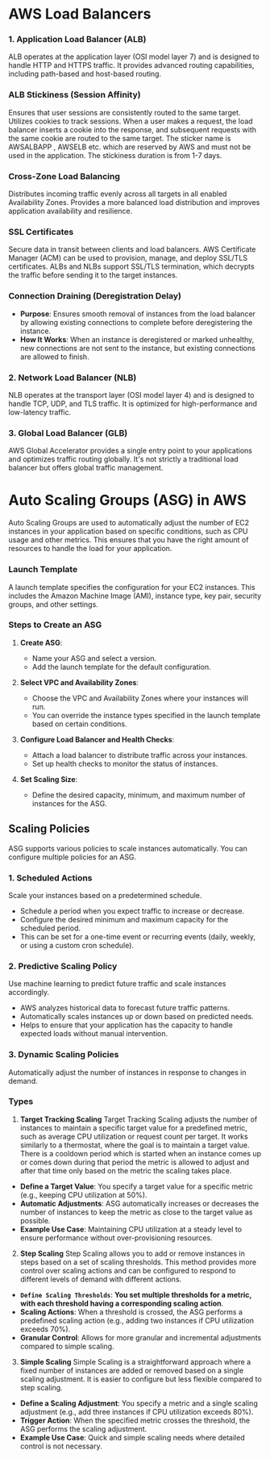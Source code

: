 # AWS Load Balancers

### 1. Application Load Balancer (ALB)
 ALB operates at the application layer (OSI model layer 7) and is designed to handle HTTP and HTTPS traffic. It provides advanced routing capabilities, including path-based and host-based routing.
 
### ALB Stickiness (Session Affinity)
Ensures that user sessions are consistently routed to the same target.
Utilizes cookies to track sessions. When a user makes a request, the load balancer inserts a cookie into the response, and subsequent requests with the same cookie are routed to the same target.
The sticker name is AWSALBAPP , AWSELB etc. which are reserved by AWS and must not be used in the application.
The stickiness duration is from 1-7 days.
### Cross-Zone Load Balancing
Distributes incoming traffic evenly across all targets in all enabled Availability Zones.
Provides a more balanced load distribution and improves application availability and resilience.

### SSL Certificates
 Secure data in transit between clients and load balancers. AWS Certificate Manager (ACM) can be used to provision, manage, and deploy SSL/TLS certificates. ALBs and NLBs support SSL/TLS termination, which decrypts the traffic before sending it to the target instances.

### Connection Draining (Deregistration Delay)
- **Purpose**: Ensures smooth removal of instances from the load balancer by allowing existing connections to complete before deregistering the instance.
- **How It Works**: When an instance is deregistered or marked unhealthy, new connections are not sent to the instance, but existing connections are allowed to finish.
### 2. Network Load Balancer (NLB)
 NLB operates at the transport layer (OSI model layer 4) and is designed to handle TCP, UDP, and TLS traffic. It is optimized for high-performance and low-latency traffic.
### 3. Global Load Balancer (GLB)
 AWS Global Accelerator provides a single entry point to your applications and optimizes traffic routing globally. It's not strictly a traditional load balancer but offers global traffic management.


# Auto Scaling Groups (ASG) in AWS

Auto Scaling Groups are used to automatically adjust the number of EC2 instances in your application based on specific conditions, such as CPU usage and other metrics. This ensures that you have the right amount of resources to handle the load for your application.

### Launch Template
A launch template specifies the configuration for your EC2 instances. This includes the Amazon Machine Image (AMI), instance type, key pair, security groups, and other settings.

### Steps to Create an ASG

1. **Create ASG**: 
   - Name your ASG and select a version.
   - Add the launch template for the default configuration.

2. **Select VPC and Availability Zones**:
   - Choose the VPC and Availability Zones where your instances will run.
   - You can override the instance types specified in the launch template based on certain conditions.

3. **Configure Load Balancer and Health Checks**:
   - Attach a load balancer to distribute traffic across your instances.
   - Set up health checks to monitor the status of instances.

4. **Set Scaling Size**:
   - Define the desired capacity, minimum, and maximum number of instances for the ASG.

## Scaling Policies

ASG supports various policies to scale instances automatically. You can configure multiple policies for an ASG.

### 1. Scheduled Actions
Scale your instances based on a predetermined schedule.
  - Schedule a period when you expect traffic to increase or decrease.
  - Configure the desired minimum and maximum capacity for the scheduled period.
  - This can be set for a one-time event or recurring events (daily, weekly, or using a custom cron schedule).

### 2. Predictive Scaling Policy
Use machine learning to predict future traffic and scale instances accordingly.
  - AWS analyzes historical data to forecast future traffic patterns.
  - Automatically scales instances up or down based on predicted needs.
  - Helps to ensure that your application has the capacity to handle expected loads without manual intervention.

### 3. Dynamic Scaling Policies
Automatically adjust the number of instances in response to changes in demand.
### Types
1. **Target Tracking Scaling**
Target Tracking Scaling adjusts the number of instances to maintain a specific target value for a predefined metric, such as average CPU utilization or request count per target. It works similarly to a thermostat, where the goal is to maintain a target value. There is a cooldown period which is started when an instance comes up or comes down during that period the metric is allowed to adjust and after that time only based on the metric the scaling takes place.
- **Define a Target Value**: You specify a target value for a specific metric (e.g., keeping CPU utilization at 50%).
- **Automatic Adjustments**: ASG automatically increases or decreases the number of instances to keep the metric as close to the target value as possible.
- **Example Use Case**: Maintaining CPU utilization at a steady level to ensure performance without over-provisioning resources.

2. **Step Scaling**
Step Scaling allows you to add or remove instances in steps based on a set of scaling thresholds. This method provides more control over scaling actions and can be configured to respond to different levels of demand with different actions.
- **`Define Scaling Thresholds`**: **You set multiple thresholds for a metric, with each threshold having a corresponding scaling action**.
- **Scaling Actions**: When a threshold is crossed, the ASG performs a predefined scaling action (e.g., adding two instances if CPU utilization exceeds 70%).
- **Granular Control**: Allows for more granular and incremental adjustments compared to simple scaling.

3. **Simple Scaling**
Simple Scaling is a straightforward approach where a fixed number of instances are added or removed based on a single scaling adjustment. It is easier to configure but less flexible compared to step scaling.
- **Define a Scaling Adjustment**: You specify a metric and a single scaling adjustment (e.g., add three instances if CPU utilization exceeds 80%).
- **Trigger Action**: When the specified metric crosses the threshold, the ASG performs the scaling adjustment.
- **Example Use Case**: Quick and simple scaling needs where detailed control is not necessary.

